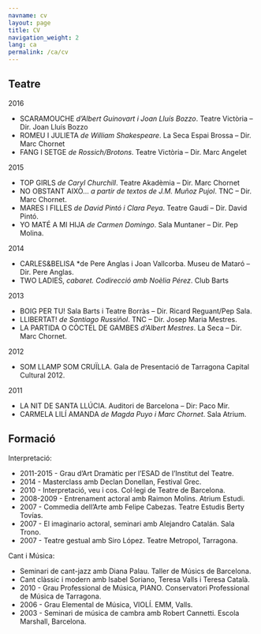 ```yaml
---
navname: cv
layout: page
title: CV
navigation_weight: 2
lang: ca
permalink: /ca/cv
---
```



Teatre
-------------------------------------------

2016

* SCARAMOUCHE *d’Albert Guinovart i Joan Lluís Bozzo*. Teatre Victòria – Dir. Joan Lluís Bozzo
* ROMEU I JULIETA *de William Shakespeare*. La Seca Espai Brossa – Dir. Marc Chornet
* FANG I SETGE *de Rossich/Brotons*. Teatre Victòria – Dir. Marc Angelet

2015

* TOP GIRLS *de Caryl Churchill*. Teatre Akadèmia – Dir. Marc Chornet
* NO OBSTANT AIXÒ… *a partir de textos de J.M. Muñoz Pujol*. TNC – Dir. Marc Chornet.
* MARES I FILLES *de David Pintó i Clara Peya*. Teatre Gaudí – Dir. David Pintó.
* YO MATÉ A MI HIJA *de Carmen Domingo*. Sala Muntaner – Dir. Pep Molina.

2014

* CARLES&BELISA *de Pere Anglas i Joan Vallcorba. Museu de Mataró – Dir. Pere Anglas.
* TWO LADIES, *cabaret. Codirecció amb Noèlia Pérez*. Club Barts

2013

* BOIG PER TU! Sala Barts i Teatre Borràs – Dir. Ricard Reguant/Pep Sala.
* LLIBERTAT! *de Santiago Russiñol*. TNC – Dir. Josep Maria Mestres.
* LA PARTIDA O CÒCTEL DE GAMBES *d’Albert Mestres*. La Seca – Dir. Marc Chornet.

2012

* SOM LLAMP SOM CRUÏLLA. Gala de Presentació de Tarragona Capital Cultural 2012.

2011

* LA NIT DE SANTA LLÚCIA. Auditori de Barcelona – Dir: Paco Mir.
* CARMELA LILÍ AMANDA *de Magda Puyo i Marc Chornet*. Sala Atrium.

Formació
----------------------------------------------------------

Interpretació:

* 2011-2015 - Grau d’Art Dramàtic per l’ESAD de l’Institut del Teatre.
* 2014 - Masterclass amb Declan Donellan, Festival Grec.
* 2010 - Interpretació, veu i cos. Col·legi de Teatre de Barcelona.
* 2008-2009 - Entrenament actoral amb Raimon Molins. Atrium Estudi.
* 2007 - Commedia dell’Arte amb Felipe Cabezas. Teatre Estudis Berty Tovías.
* 2007 - El imaginario actoral, seminari amb Alejandro Catalán. Sala Trono.
* 2007 - Teatre gestual amb Siro López. Teatre Metropol, Tarragona.

Cant i Música:

* Seminari de cant-jazz amb Diana Palau. Taller de Músics de Barcelona.
* Cant clàssic i modern amb Isabel Soriano, Teresa Valls i Teresa Català.
* 2010 - Grau Professional de Música, PIANO. Conservatori Professional de Música de Tarragona.
* 2006 - Grau Elemental de Música, VIOLÍ. EMM, Valls.
* 2003 - Seminari de música de cambra amb Robert Cannetti. Escola Marshall, Barcelona.

